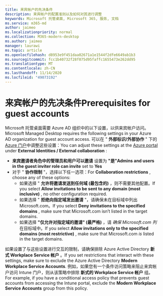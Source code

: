 ```yaml
---
title: 来宾帐户的先决条件
description: 来宾帐户的配置准则以及如何对其进行调整
keywords: Microsoft 托管桌面, Microsoft 365, 服务, 文档
ms.service: m365-md
author: jaimeo
ms.localizationpriority: normal
ms.collection: M365-modern-desktop
ms.author: jaimeo
manager: laurawi
ms.topic: article
ms.openlocfilehash: d8953e9f451daa02671a1e1544f2dfe6649ab1b3
ms.sourcegitcommit: fcc1b40732f28f075d95faffc1655473e262dd95
ms.translationtype: MT
ms.contentlocale: zh-CN
ms.lasthandoff: 11/14/2020
ms.locfileid: "49073192"
---
```

# <a name="prerequisites-for-guest-accounts"></a><span data-ttu-id="da16e-104">来宾帐户的先决条件</span><span class="sxs-lookup"><span data-stu-id="da16e-104">Prerequisites for guest accounts</span></span>

<span data-ttu-id="da16e-105">Microsoft 托管桌面需要 Azure AD 组织中的以下设置，以供来宾帐户访问。</span><span class="sxs-lookup"><span data-stu-id="da16e-105">Microsoft Managed Desktop requires the following settings in your Azure AD organization for guest account access.</span></span> <span data-ttu-id="da16e-106">可以在 " **外部标识/外部协作** " 下的 [Azure 门户](https://portal.azure.com)中调整这些设置：</span><span class="sxs-lookup"><span data-stu-id="da16e-106">You can adjust these settings at the [Azure portal](https://portal.azure.com) under **External Identities / External collaboration** :</span></span>

-   <span data-ttu-id="da16e-107">**来宾邀请者角色中的管理员和用户可以邀请** 设置为 **"是"**</span><span class="sxs-lookup"><span data-stu-id="da16e-107">**Admins and users in the guest inviter role can invite** set to **Yes**</span></span>
-   <span data-ttu-id="da16e-108">对于 " **协作限制** "，选择以下任一选项：</span><span class="sxs-lookup"><span data-stu-id="da16e-108">For **Collaboration restrictions** , choose any of these options:</span></span>
    -   <span data-ttu-id="da16e-109">如果选择 " **允许将邀请发送到任何域 (最包含的)** ，则不需要其他配置。</span><span class="sxs-lookup"><span data-stu-id="da16e-109">If you select **Allow invitations to be sent to any domain (most inclusive)** , no other configuration required.</span></span>
    -   <span data-ttu-id="da16e-110">如果选择 " **拒绝向指定域发出邀请** "，请确保未在目标域中列出 Microsoft.com。</span><span class="sxs-lookup"><span data-stu-id="da16e-110">If you select **Deny invitations to the specified domains** , make sure that Microsoft.com isn’t listed in the target domains.</span></span>
    -   <span data-ttu-id="da16e-111">如果选择 **"仅允许对指定域的邀请" (最严格)** ，请 *确保 Microsoft.com 列* 在目标域中。</span><span class="sxs-lookup"><span data-stu-id="da16e-111">If you select **Allow invitations only to the specified domains (most restrictive)** , make sure that Microsoft.com *is* listed in the target domains.</span></span>

<span data-ttu-id="da16e-112">如果设置了与这些设置进行交互的限制，请确保排除 Azure Active Directory **新式 Workplace Service 帐户** 。</span><span class="sxs-lookup"><span data-stu-id="da16e-112">If you set restrictions that interact with these settings, make sure to exclude the Azure Active Directory **Modern Workplace Service Accounts**.</span></span> <span data-ttu-id="da16e-113">例如，如果您有一个条件访问策略来阻止来宾帐户访问 Intune 门户，则从该策略中排除 **新式的 Workplace Service 帐户** 组。</span><span class="sxs-lookup"><span data-stu-id="da16e-113">For example, if you have a conditional access policy that prevents guest accounts from accessing the Intune portal, exclude the **Modern Workplace Service Accounts** group from this policy.</span></span>

